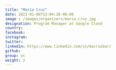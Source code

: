 ```yaml
---
title: "María Cruz"
date: 2021-01-06T13:04:28-06:00
image : /images/organizers/maria-cruz.jpg
designation: Program Manager at Google Cloud
country: 
facebook: 
instagram: 
twitter: 
linkedin: https://www.linkedin.com/in/macruzbar/
github: 
group: oc
weight: 2
---
```



